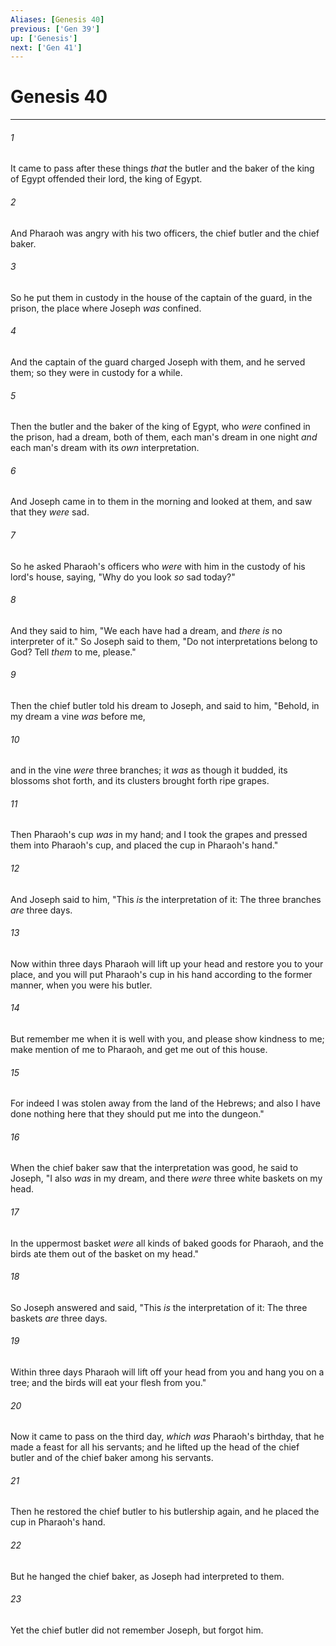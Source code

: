 ```yaml
---
Aliases: [Genesis 40]
previous: ['Gen 39']
up: ['Genesis']
next: ['Gen 41']
---
```

# Genesis 40

***


###### 1 
It came to pass after these things _that_ the butler and the baker of the king of Egypt offended their lord, the king of Egypt. 

###### 2 
And Pharaoh was angry with his two officers, the chief butler and the chief baker. 

###### 3 
So he put them in custody in the house of the captain of the guard, in the prison, the place where Joseph _was_ confined. 

###### 4 
And the captain of the guard charged Joseph with them, and he served them; so they were in custody for a while. 

###### 5 
Then the butler and the baker of the king of Egypt, who _were_ confined in the prison, had a dream, both of them, each man's dream in one night _and_ each man's dream with its _own_ interpretation. 

###### 6 
And Joseph came in to them in the morning and looked at them, and saw that they _were_ sad. 

###### 7 
So he asked Pharaoh's officers who _were_ with him in the custody of his lord's house, saying, "Why do you look _so_ sad today?" 

###### 8 
And they said to him, "We each have had a dream, and _there is_ no interpreter of it." So Joseph said to them, "Do not interpretations belong to God? Tell _them_ to me, please." 

###### 9 
Then the chief butler told his dream to Joseph, and said to him, "Behold, in my dream a vine _was_ before me, 

###### 10 
and in the vine _were_ three branches; it _was_ as though it budded, its blossoms shot forth, and its clusters brought forth ripe grapes. 

###### 11 
Then Pharaoh's cup _was_ in my hand; and I took the grapes and pressed them into Pharaoh's cup, and placed the cup in Pharaoh's hand." 

###### 12 
And Joseph said to him, "This _is_ the interpretation of it: The three branches _are_ three days. 

###### 13 
Now within three days Pharaoh will lift up your head and restore you to your place, and you will put Pharaoh's cup in his hand according to the former manner, when you were his butler. 

###### 14 
But remember me when it is well with you, and please show kindness to me; make mention of me to Pharaoh, and get me out of this house. 

###### 15 
For indeed I was stolen away from the land of the Hebrews; and also I have done nothing here that they should put me into the dungeon." 

###### 16 
When the chief baker saw that the interpretation was good, he said to Joseph, "I also _was_ in my dream, and there _were_ three white baskets on my head. 

###### 17 
In the uppermost basket _were_ all kinds of baked goods for Pharaoh, and the birds ate them out of the basket on my head." 

###### 18 
So Joseph answered and said, "This _is_ the interpretation of it: The three baskets _are_ three days. 

###### 19 
Within three days Pharaoh will lift off your head from you and hang you on a tree; and the birds will eat your flesh from you." 

###### 20 
Now it came to pass on the third day, _which was_ Pharaoh's birthday, that he made a feast for all his servants; and he lifted up the head of the chief butler and of the chief baker among his servants. 

###### 21 
Then he restored the chief butler to his butlership again, and he placed the cup in Pharaoh's hand. 

###### 22 
But he hanged the chief baker, as Joseph had interpreted to them. 

###### 23 
Yet the chief butler did not remember Joseph, but forgot him.
